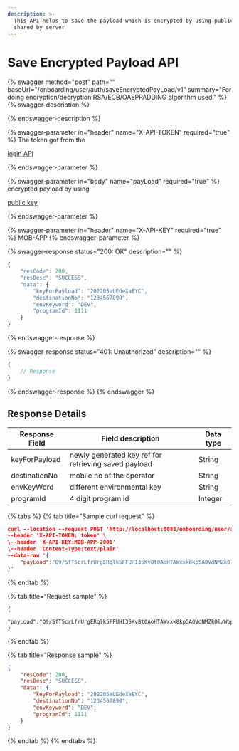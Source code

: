 ```yaml
---
description: >-
  This API helps to save the payload which is encrypted by using public key
  shared by server
---
```


# Save Encrypted Payload API

{% swagger method="post" path="" baseUrl="<domain>/onboarding/user/auth/saveEncryptedPayLoad/v1" summary="For doing encryption/decryption RSA/ECB/OAEPPADDING algorithm used." %}
{% swagger-description %}

{% endswagger-description %}

{% swagger-parameter in="header" name="X-API-TOKEN" required="true" %}
The token got from the 

[login API](../authentication-and-authorization/login-api.md)


{% endswagger-parameter %}

{% swagger-parameter in="body" name="payLoad" required="true" %}
encrypted payload by using 

[public key](broken-reference)


{% endswagger-parameter %}

{% swagger-parameter in="header" name="X-API-KEY" required="true" %}
MOB-APP
{% endswagger-parameter %}

{% swagger-response status="200: OK" description="" %}
```javascript
{
    "resCode": 200,
    "resDesc": "SUCCESS",
    "data": {
        "keyForPayload": "202205aLEdeXaEYC",
        "destinationNo": "1234567890",
        "envKeyword": "DEV",
        "programId": 1111
    }
}
```
{% endswagger-response %}

{% swagger-response status="401: Unauthorized" description="" %}
```javascript
{
    // Response
}
```
{% endswagger-response %}
{% endswagger %}

## Response Details

| Response Field | Field description                                    | Data type |
| -------------- | ---------------------------------------------------- | --------- |
| keyForPayload  | newly generated key ref for retrieving saved payload | String    |
| destinationNo  | mobile no of the operator                            | String    |
| envKeyWord     | different environmental key                          | String    |
| programId      | 4 digit program id                                   | Integer   |

{% tabs %}
{% tab title="Sample curl request" %}
```json
curl --location --request POST 'http://localhost:8083/onboarding/user/auth/saveEncryptedPayLoad/v1' \
--header 'X-API-TOKEN: token' \
\--header 'X-API-KEY:MOB-APP-2001'
\--header 'Content-Type:text/plain'
--data-raw '{
    "payLoad":"Q9/SfT5crLfrUrgERqlk5FFUHI3SKv8t0AoHTAWxxk8kp5A0VdNMZkOl/WbpI7/K982DU5EsnlyONJ/F8+kpNnZ9kBJ/TizvXsnyL2XShyagRK3tvErAVVjdM0hkuEN9vclx3vEJSvnjUNsgTqFVrn29YJDbrfipNd1syr8vZbY="
}'
```
{% endtab %}

{% tab title="Request sample" %}
```json5
{
    "payLoad":"Q9/SfT5crLfrUrgERqlk5FFUHI3SKv8t0AoHTAWxxk8kp5A0VdNMZkOl/WbpI7/K982DU5EsnlyONJ/F8+kpNnZ9kBJ/TizvXsnyL2XShyagRK3tvErAVVjdM0hkuEN9vclx3vEJSvnjUNsgTqFVrn29YJDbrfipNd1syr8vZbY="
}
```
{% endtab %}

{% tab title="Response sample" %}
```json
{
    "resCode": 200,
    "resDesc": "SUCCESS",
    "data": {
        "keyForPayload": "202205aLEdeXaEYC",
        "destinationNo": "1234567890",
        "envKeyword": "DEV",
        "programId": 1111
    }
}
```
{% endtab %}
{% endtabs %}
